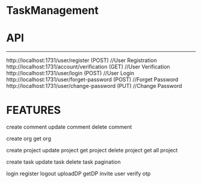 # TaskManagement

# API
---------------------------------------
http://localhost:1731/user/register (POST) //User Registration
http://localhost:1731/account/verification (GET) //User Verification
http://localhost:1731/user/login (POST) //User Login
http://localhost:1731/user/forget-password (POST) //Forget Password
http://localhost:1731/user/change-password (PUT) //Change Password


# FEATURES

create comment
update comment
delete comment

create org
get org

create project
update project
get project
delete project
get all project

create task
update task
delete task
pagination

login
register
logout
uploadDP
getDP
invite user
verify otp